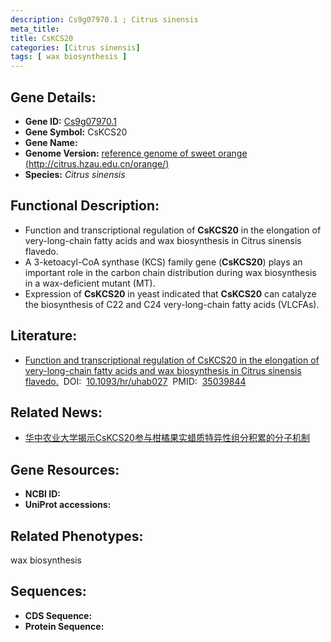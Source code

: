 ```yaml
---
description: Cs9g07970.1 ; Citrus sinensis
meta_title:
title: CsKCS20
categories: [Citrus sinensis]
tags: [ wax biosynthesis ]
---
```


## Gene Details:
- **Gene ID:**	[Cs9g07970.1]()
- **Gene Symbol:** CsKCS20
- **Gene Name:** 
- **Genome Version:** [reference genome of sweet orange (http://citrus.hzau.edu.cn/orange/)]()
- **Species:** *Citrus sinensis*

## Functional Description:
   - Function and transcriptional regulation of **CsKCS20** in the elongation of very-long-chain fatty acids and wax biosynthesis in Citrus sinensis flavedo.
   - A 3-ketoacyl-CoA synthase (KCS) family gene (**CsKCS20**) plays an important role in the carbon chain distribution during wax biosynthesis in a wax-deficient mutant (MT).
   - Expression of **CsKCS20** in yeast indicated that **CsKCS20** can catalyze the biosynthesis of C22 and C24 very-long-chain fatty acids (VLCFAs).

## Literature:
   - [Function and transcriptional regulation of CsKCS20 in the elongation of very-long-chain fatty acids and wax biosynthesis in Citrus sinensis flavedo.]( https://academic.oup.com/hr/article/doi/10.1093/hr/uhab027/6510193?login=true)&nbsp;&nbsp;DOI:&nbsp;&nbsp;[10.1093/hr/uhab027](https://academic.oup.com/hr/article/doi/10.1093/hr/uhab027/6510193?login=true)&nbsp;&nbsp;PMID:&nbsp;&nbsp;[35039844](https://pubmed.ncbi.nlm.nih.gov/35039844/)

## Related News:
   - [华中农业大学揭示CsKCS20参与柑橘果实蜡质特异性组分积累的分子机制](https://mp.weixin.qq.com/s?__biz=MzIyOTY2NDYyNQ==&mid=2247532572&idx=4&sn=51b627e2529710fcc9190078d75d520c&chksm=e8bd3202dfcabb14081c26898a334474338f7ba10b14118dd42aea8e45abd5e80af1487b7d5e&scene=27#wechat_redirect)

## Gene Resources:
- **NCBI ID:** [](https://www.ncbi.nlm.nih.gov/gene/?term=)
- **UniProt accessions:** [](https://www.uniprot.org/uniprotkb//entry)

## Related Phenotypes:
wax biosynthesis

## Sequences:
- **CDS Sequence:**
- **Protein Sequence:**
